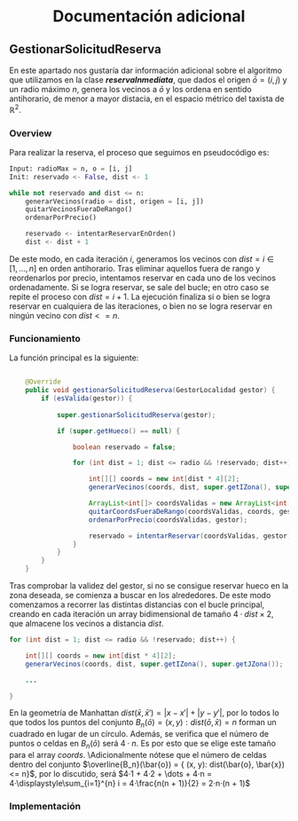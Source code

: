 
<h1 align="center"> Documentación adicional </h1>

## GestionarSolicitudReserva

En este apartado nos gustaría dar información adicional sobre el algoritmo que utilizamos en la clase ***reservaInmediata***, que dados el origen $\bar{o} = ( i, j )$ 
y un radio máximo $n$, genera los vecinos a $\bar{o}$ y los ordena en sentido antihorario, de menor a mayor distacia, en el espacio métrico del taxista de $\mathbb{R}^2$.

### Overview

Para realizar la reserva, el proceso que seguimos en pseudocódigo es:

``` python
Input: radioMax = n, o = [i, j]  
Init: reservado <- False, dist <- 1

while not reservado and dist <= n:
    generarVecinos(radio = dist, origen = [i, j])
    quitarVecinosFueraDeRango()
    ordenarPorPrecio()

    reservado <- intentarReservarEnOrden()
    dist <- dist + 1
```

De este modo, en cada iteración $i$, generamos los vecinos con $dist = i \in \lbrack 1, \dots, n \rbrack$ en orden antihorario.
Tras eliminar aquellos fuera de rango y reordenarlos por precio, intentamos reservar en cada uno de los vecinos ordenadamente.
Si se logra reservar, se sale del bucle; en otro caso se repite el proceso con $dist = i + 1$.
La ejecución finaliza si o bien se logra reservar en cualquiera de las iteraciones, o bien no se logra reservar en ningún vecino con $dist <= n$.

### Funcionamiento

La función principal es la siguiente:
```java

    @Override
    public void gestionarSolicitudReserva(GestorLocalidad gestor) {
        if (esValida(gestor)) {
    
            super.gestionarSolicitudReserva(gestor);

            if (super.getHueco() == null) {

                boolean reservado = false;

                for (int dist = 1; dist <= radio && !reservado; dist++) {

                    int[][] coords = new int[dist * 4][2];
                    generarVecinos(coords, dist, super.getIZona(), super.getJZona());

                    ArrayList<int[]> coordsValidas = new ArrayList<int[]>();
                    quitarCoordsFueraDeRango(coordsValidas, coords, gestor);
                    ordenarPorPrecio(coordsValidas, gestor);

                    reservado = intentarReservar(coordsValidas, gestor);
                }
            }
        }
    }

```

Tras comprobar la validez del gestor, si no se consigue reservar hueco en la zona deseada, se comienza a buscar en los alrededores. De este modo comenzamos a recorrer las distintas distancias con el bucle principal, creando en cada iteración un array bidimensional de tamaño $4·dist \times 2$, que almacene los vecinos a distancia $dist$.

```java
for (int dist = 1; dist <= radio && !reservado; dist++) {

    int[][] coords = new int[dist * 4][2];
    generarVecinos(coords, dist, super.getIZona(), super.getJZona());

    ...

}

```

En la geometría de Manhattan $dist(\bar{x},\bar{x}') = |x - x'| + |y - y'|$, por lo todos lo que todos los puntos del conjunto $B_n(\bar{o}) = { (x, y): dist(\bar{o}, \bar{x}) = n}$ forman un cuadrado en lugar de un círculo. Además, se verifica que el número de puntos o celdas en $B_n(\bar{o})$ será $4·n$. Es por esto que se elige este tamaño para el array *coords*.
\Adicionalmente nótese que el número de celdas dentro del conjunto $\overline{B_n}(\bar{o}) = { (x, y): dist(\bar{o}, \bar{x}) <= n}$, por lo discutido, será $4·1 + 4·2 + \dots + 4·n = 4·\displaystyle\sum_{i=1}^{n} i = 4·\frac{n(n + 1)}{2} = 2·n·(n + 1)$



### Implementación

